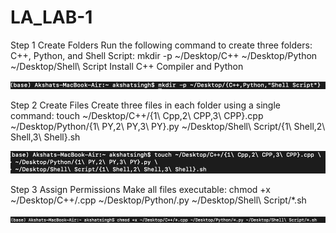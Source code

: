 # LA_LAB-1
Step 1 Create Folders Run the following command to create three folders: C++, Python, and Shell Script: mkdir -p ~/Desktop/C++ ~/Desktop/Python ~/Desktop/Shell\ Script Install C++ Compiler and Python

![Alt text](Lab1/1.png)

Step 2 Create Files Create three files in each folder using a single command: 
touch ~/Desktop/C++/{1\ Cpp,2\ CPP,3\ CPP}.cpp
~/Desktop/Python/{1\ PY,2\ PY,3\ PY}.py
~/Desktop/Shell\ Script/{1\ Shell,2\ Shell,3\ Shell}.sh

![Alt text](Lab1/2.png)

Step 3 Assign Permissions Make all files executable: chmod +x ~/Desktop/C++/.cpp ~/Desktop/Python/.py ~/Desktop/Shell\ Script/*.sh

![Alt text](Lab1/3.png)
